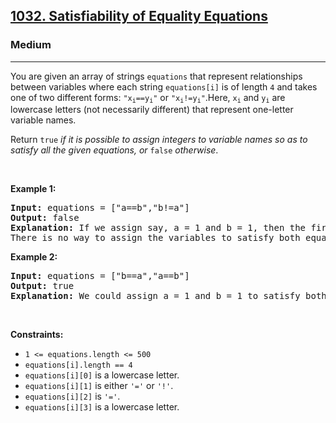 <h2><a href="https://leetcode.com/problems/satisfiability-of-equality-equations/">1032. Satisfiability of Equality Equations</a></h2><h3>Medium</h3><hr><p>You are given an array of strings <code>equations</code> that represent relationships between variables where each string <code>equations[i]</code> is of length <code>4</code> and takes one of two different forms: <code>&quot;x<sub>i</sub>==y<sub>i</sub>&quot;</code> or <code>&quot;x<sub>i</sub>!=y<sub>i</sub>&quot;</code>.Here, <code>x<sub>i</sub></code> and <code>y<sub>i</sub></code> are lowercase letters (not necessarily different) that represent one-letter variable names.</p>

<p>Return <code>true</code><em> if it is possible to assign integers to variable names so as to satisfy all the given equations, or </em><code>false</code><em> otherwise</em>.</p>

<p>&nbsp;</p>
<p><strong class="example">Example 1:</strong></p>

<pre>
<strong>Input:</strong> equations = [&quot;a==b&quot;,&quot;b!=a&quot;]
<strong>Output:</strong> false
<strong>Explanation:</strong> If we assign say, a = 1 and b = 1, then the first equation is satisfied, but not the second.
There is no way to assign the variables to satisfy both equations.
</pre>

<p><strong class="example">Example 2:</strong></p>

<pre>
<strong>Input:</strong> equations = [&quot;b==a&quot;,&quot;a==b&quot;]
<strong>Output:</strong> true
<strong>Explanation:</strong> We could assign a = 1 and b = 1 to satisfy both equations.
</pre>

<p>&nbsp;</p>
<p><strong>Constraints:</strong></p>

<ul>
	<li><code>1 &lt;= equations.length &lt;= 500</code></li>
	<li><code>equations[i].length == 4</code></li>
	<li><code>equations[i][0]</code> is a lowercase letter.</li>
	<li><code>equations[i][1]</code> is either <code>&#39;=&#39;</code> or <code>&#39;!&#39;</code>.</li>
	<li><code>equations[i][2]</code> is <code>&#39;=&#39;</code>.</li>
	<li><code>equations[i][3]</code> is a lowercase letter.</li>
</ul>
